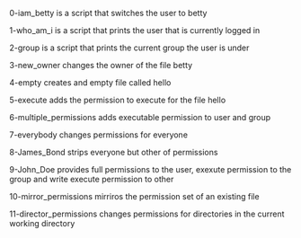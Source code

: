 0-iam_betty is a script that switches the user to betty

1-who_am_i is a script that prints the user that is currently logged in

2-group is a script that prints the current group the user is under

3-new_owner changes the owner of the file betty

4-empty creates and empty file called hello

5-execute adds the permission to execute for the file hello

6-multiple_permissions adds executable permission to user and group

7-everybody changes permissions for everyone

8-James_Bond strips everyone but other of permissions

9-John_Doe provides full permissions to the user, exexute permission to the group and write execute permission to other

10-mirror_permissions mirriros the permission set of an existing file 

11-director_permissions changes permissions for directories in the current working directory

 
